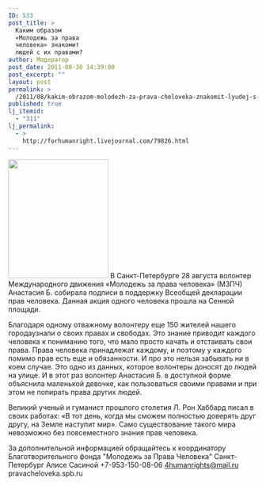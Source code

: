 ```yaml
---
ID: 533
post_title: >
  Каким образом
  «Молодежь за права
  человека» знакомит
  людей с их правами?
author: Модератор
post_date: 2011-08-30 14:39:00
post_excerpt: ""
layout: post
permalink: >
  /2011/08/kakim-obrazom-molodezh-za-prava-cheloveka-znakomit-lyudej-s-ih-pravami.html
published: true
lj_itemid:
  - "311"
lj_permalink:
  - >
    http://forhumanright.livejournal.com/79826.html
---
```

<a href="http://pics.livejournal.com/forhumanright/pic/00008r2h/"><img src="http://pics.livejournal.com/forhumanright/pic/00008r2h" width="202" height="240" border='0'/></a> В Санкт-Петербурге 28 августа волонтер Международного движения «Молодежь за права человека» (МЗПЧ) Анастасия Б. собирала подписи в поддержку Всеобщей декларации прав человека. Данная акция одного человека прошла на Сенной площади. 

Благодаря одному отважному волонтеру еще 150 жителей нашего городаузнали о своих правах и свободах. Это знание приводит каждого человека к пониманию того, что мало просто качать и отстаивать свои права. Права человека принадлежат каждому, и поэтому у каждого помимо прав есть еще и обязанности. И про это нельзя забывать ни в коем случае. Это одно из данных, которое волонтеры доносят до людей на улице. И в этот раз волонтер Анастасия Б. в доступной форме объяснила маленькой девочке, как пользоваться своими правами и при этом не попирать права других людей.

Великий ученый и гуманист прошлого столетия Л. Рон Хаббард писал в своих работах: «В тот день, когда мы сможем полностью доверять друг другу, на Земле наступит мир». Само существование такого мира невозможно без повсеместного знания прав человека.

За дополнительной информацией обращайтесь к координатору 
Благотворительного фонда "Молодежь за Права Человека" Санкт-Петербург 
Алисе Сасиной
+7-953-150-08-06 
4humanrights@mail.ru
pravacheloveka.spb.ru